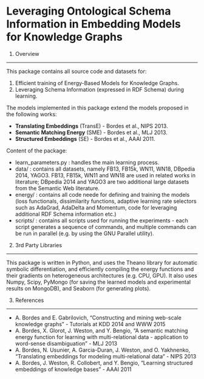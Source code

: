 Leveraging Ontological Schema Information in Embedding Models for Knowledge Graphs
==================================================================================

1. Overview
-----------------------------------------------------------------

This package contains all source code and datasets for:
1.  Efficient training of Energy-Based Models for Knowledge Graphs.
2.  Leveraging Schema Information (expressed in RDF Schema) during learning.

The models implemented in this package extend the models proposed in the following works:
- **Translating Embeddings** (TransE) - Bordes et al., NIPS 2013.
- **Semantic Matching Energy** (SME) - Bordes et al., MLJ 2013.
- **Structured Embeddings** (SE) - Bordes et al., AAAI 2011.

Content of the package:
- learn_parameters.py : handles the main learning process.
- data/ : contains all datasets, namely FB13, FB15k, WN11, WN18, DBpedia 2014, YAGO3. FB13, FB15k, WN11 and WN18 are used in related works in literature; DBpedia 2014 and YAGO3 are two additional large datasets from the Semantic Web literature.
- energy/ : contains all code neede for defining and training the models (loss functionals, dissimilarity functions, adaptive learning rate selectors such as AdaGrad, AdaDelta and Momentum, code for leveraging additional RDF Schema information etc.)
- scripts/ : contains all scripts used for running the experiments - each script generates a sequence of commands, and multiple commands can be run in parallel (e.g. by using the GNU Parallel utility).


2. 3rd Party Libraries
-----------------------------------------------------------------

This package is written in Python, and uses the Theano library for automatic symbolic differentiation, and efficiently compiling the energy functions and their gradients on heterogeneous architectures (e.g. CPU, GPU). It also uses Numpy, Scipy, PyMongo (for saving the learned models and experimental results on MongoDB), and Seaborn (for generating plots).

3. References
-----------------------------------------------------------------
- A. Bordes and E. Gabrilovich, “Constructing and mining web-scale knowledge graphs” - Tutorials at KDD 2014 and WWW 2015
- A. Bordes, X. Glorot, J. Weston, and Y. Bengio, “A semantic matching energy function for learning with multi-relational data - application to word-sense disambiguation” - MLJ 2013
- A. Bordes, N. Usunier, A. Garcia-Duran, J. Weston, and O. Yakhnenko, “Translating embeddings for modeling multi-relational data” - NIPS 2013
- A. Bordes, J. Weston, R. Collobert, and Y. Bengio, “Learning structured embeddings of knowledge bases” - AAAI 2011
